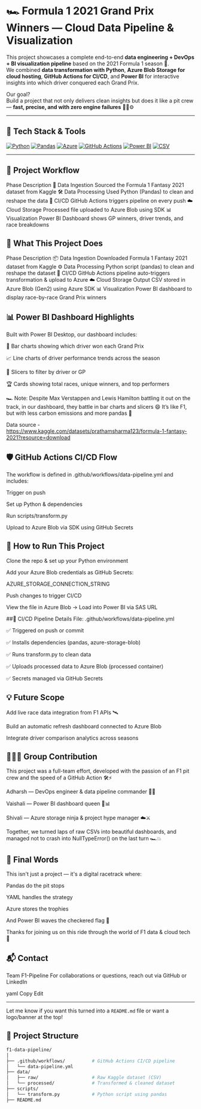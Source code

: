 # 🏎️ Formula 1 2021 Grand Prix Winners — Cloud Data Pipeline & Visualization

This project showcases a complete end-to-end **data engineering + DevOps + BI visualization pipeline** based on the 2021 Formula 1 season 🏁.  
We combined **data transformation with Python**, **Azure Blob Storage for cloud hosting**, **GitHub Actions for CI/CD**, and **Power BI** for interactive insights into which driver conquered each Grand Prix.

Our goal?  
Build a project that not only delivers clean insights but does it like a pit crew — **fast, precise, and with zero engine failures** 🧑‍🔧⚙️

---

## 🔧 Tech Stack & Tools

[![Python](https://img.shields.io/badge/Python-Data%20Processing-yellow?logo=python)](https://www.python.org/)
[![Pandas](https://img.shields.io/badge/Pandas-Data%20Cleaning-%23150458?logo=pandas)](https://pandas.pydata.org/)
[![Azure](https://img.shields.io/badge/Azure-Blob%20Storage-blue?logo=microsoftazure)](https://azure.microsoft.com/)
[![GitHub Actions](https://img.shields.io/badge/GitHub%20Actions-CI%2FCD-blue?logo=githubactions)](https://github.com/features/actions)
[![Power BI](https://img.shields.io/badge/PowerBI-Visualization-F2C811?logo=powerbi)](https://powerbi.microsoft.com/)
[![CSV](https://img.shields.io/badge/Data-CSV-lightgrey?logo=csv)](https://www.kaggle.com/datasets/prathamsharma123/formula-1-fantasy-2021)

---
## 🚀 Project Workflow
Phase	Description
🏁 Data Ingestion	Sourced the Formula 1 Fantasy 2021 dataset from Kaggle
🛠️ Data Processing	Used Python (Pandas) to clean and reshape the data
🔁 CI/CD	GitHub Actions triggers pipeline on every push
☁️ Cloud Storage	Processed file uploaded to Azure Blob using SDK
📊 Visualization	Power BI Dashboard shows GP winners, driver trends, and race breakdowns

## 🚀 What This Project Does
Phase	Description
📦 Data Ingestion	Downloaded Formula 1 Fantasy 2021 dataset from Kaggle
⚙️ Data Processing	Python script (pandas) to clean and reshape the dataset
🔁 CI/CD	GitHub Actions pipeline auto-triggers transformation & upload to Azure
☁️ Cloud Storage	Output CSV stored in Azure Blob (Gen2) using Azure SDK
📊 Visualization	Power BI dashboard to display race-by-race Grand Prix winners

## 

## 📊 Power BI Dashboard Highlights
Built with Power BI Desktop, our dashboard includes:

🥇 Bar charts showing which driver won each Grand Prix

📈 Line charts of driver performance trends across the season

📌 Slicers to filter by driver or GP

🏆 Cards showing total races, unique winners, and top performers

🏎️ Note: Despite Max Verstappen and Lewis Hamilton battling it out on the track, in our dashboard, they battle in bar charts and slicers 😄
It’s like F1, but with less carbon emissions and more pandas 🐼

Data source - https://www.kaggle.com/datasets/prathamsharma123/formula-1-fantasy-2021?resource=download

## 🛡️ GitHub Actions CI/CD Flow
The workflow is defined in .github/workflows/data-pipeline.yml and includes:

Trigger on push

Set up Python & dependencies

Run scripts/transform.py

Upload to Azure Blob via SDK using GitHub Secrets

## 📌 How to Run This Project
Clone the repo & set up your Python environment

Add your Azure Blob credentials as GitHub Secrets:

AZURE_STORAGE_CONNECTION_STRING

Push changes to trigger CI/CD

View the file in Azure Blob → Load into Power BI via SAS URL


##🧪 CI/CD Pipeline Details
File: .github/workflows/data-pipeline.yml

✅ Triggered on push or commit

✅ Installs dependencies (pandas, azure-storage-blob)

✅ Runs transform.py to clean data

✅ Uploads processed data to Azure Blob (processed container)

✅ Secrets managed via GitHub Secrets

## 💡 Future Scope
Add live race data integration from F1 APIs 🛰️

Build an automatic refresh dashboard connected to Azure Blob

Integrate driver comparison analytics across seasons

## 👨‍👩‍👧 Group Contribution
This project was a full-team effort, developed with the passion of an F1 pit crew and the speed of a GitHub Action 🛠️⚡

Adharsh — DevOps engineer & data pipeline commander 👨‍💻

Vaishali — Power BI dashboard queen 👑📊

Shivali — Azure storage ninja & project hype manager ☁️⚔️

Together, we turned laps of raw CSVs into beautiful dashboards, and managed not to crash into NullTypeError() on the last turn 🏎️💥

## 🏁 Final Words
This isn't just a project — it's a digital racetrack where:

Pandas do the pit stops

YAML handles the strategy

Azure stores the trophies

And Power BI waves the checkered flag 🏁

Thanks for joining us on this ride through the world of F1 data & cloud tech 🚀

## 📬 Contact
Team F1-Pipeline
For collaborations or questions, reach out via GitHub or LinkedIn

yaml
Copy
Edit

---

Let me know if you want this turned into a `README.md` file or want a logo/banner at the top!



## 📁 Project Structure

```bash
f1-data-pipeline/
│
├── .github/workflows/          # GitHub Actions CI/CD pipeline
│   └── data-pipeline.yml
├── data/
│   ├── raw/                    # Raw Kaggle dataset (CSV)
│   └── processed/              # Transformed & cleaned dataset
├── scripts/
│   └── transform.py            # Python script using pandas
├── README.md
